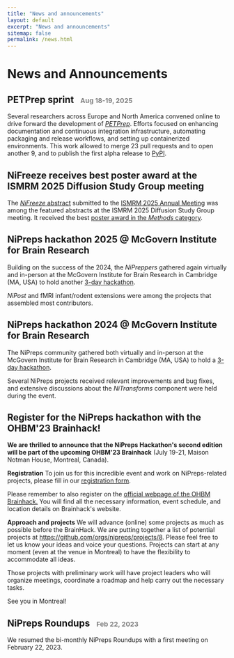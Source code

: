 ```yaml
---
title: "News and announcements"
layout: default
excerpt: "News and announcements"
sitemap: false
permalink: /news.html
---
```


# News and Announcements

## PETPrep sprint <span style="color: grey; font-size: 72%; position: relative; right: -10px;"> Aug 18-19, 2025</span>

Several researchers across Europe and North America convened online to
drive forward the development of [*PETPrep*](https://github.com/nipreps/petprep/).
Efforts focused on enhancing documentation and continuous integration
infrastructure, automating packaging and release workflows, and setting
up containerized environments. This work allowed to merge 23 pull
requests and to open another 9, and to publish the first alpha release
to [PyPI](https://pypi.org/project/petprep/0.0.1a0/).

## NiFreeze receives best poster award at the ISMRM 2025 Diffusion Study Group meeting

The [*NiFreeze* abstract](https://osf.io/preprints/psyarxiv/gfny9_v2) submitted to the [ISMRM 2025 Annual Meeting](https://www.ismrm.org/25m/)
was among the featured abstracts at the ISMRM 2025 Diffusion Study Group
meeting. It received the best [poster award in the *Methods* category](https://x.com/DiffusionISMRM/status/1926200224860475571/photo/1).

## NiPreps hackathon 2025 @ McGovern Institute for Brain Research

Building on the success of the 2024, the *NiPreppers* gathered again
virtually and in-person at the McGovern Institute for Brain Research in
Cambridge (MA, USA) to hold another [3-day hackathon](https://www.nipreps.org/202504-sprint/).

*NiPost* and fMRI infant/rodent extensions were among the projects that
assembled most contributors.

## NiPreps hackathon 2024 @ McGovern Institute for Brain Research

The NiPreps community gathered both virtually and in-person at the McGovern
Institute for Brain Research in Cambridge (MA, USA) to hold a
[3-day hackathon](https://www.nipreps.org/202405-sprint/).

Several NiPreps projects received relevant improvements and bug fixes, and
extensive discussions about the *NiTransforms* component were held during the
event.

## Register for the NiPreps hackathon with the OHBM'23 Brainhack!

**We are thrilled to announce that the NiPreps Hackathon's second edition will be part of the upcoming OHBM'23 Brainhack** (July 19-21, Maison Notman House, Montreal, Canada).

**Registration**
To join us for this incredible event and work on NiPreps-related projects, please fill in our [registration form](https://docs.google.com/forms/d/e/1FAIpQLSf3XFXr4lx5dLP7dR_Pr8G2DErmfxM406zJee5ljHHtg9nT3Q/viewform?usp=sf_link).

Please remember to also register on the [official webpage of the OHBM Brainhack.](https://ohbm.github.io/hackathon2023/) You will find all the necessary information, event schedule, and location details on Brainhack's website.

**Approach and projects**
We will advance (online) some projects as much as possible before the BrainHack. We are putting together a list of potential projects at https://github.com/orgs/nipreps/projects/8. Please feel free to let us know your ideas and voice your questions. Projects can start at any moment (even at the venue in Montreal) to have the flexibility to accommodate all ideas.

Those projects with preliminary work will have project leaders who will organize meetings, coordinate a roadmap and help carry out the necessary tasks.

See you in Montreal!

## NiPreps Roundups <span style="color: grey; font-size: 72%; position: relative; right: -10px;"> Feb 22, 2023</span>

We resumed the bi-monthly NiPreps Roundups with a first meeting on February 22, 2023.
